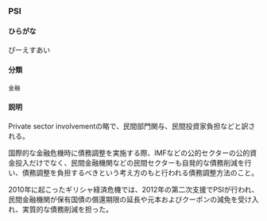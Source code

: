 <div style="display:none;">

## [あ行](securities-terms?id=あ行)
## [か行](securities-terms?id=か行)
## [さ行](securities-terms?id=さ行)
## [た行](securities-terms?id=た行)
## [な行](securities-terms?id=な行)
## [は行](securities-terms?id=は行)
## [ま行](securities-terms?id=ま行)
## [や行](securities-terms?id=や行)
## [ら行](securities-terms?id=ら行)
## [わ行](securities-terms?id=わ行)
## [英数字・記号](securities-terms?id=英数字・記号)

</div>

### PSI

#### ひらがな

ぴーえすあい

#### 分類

`金融`

#### 説明

Private sector involvementの略で、民間部門関与、民間投資家負担などと訳される。
 
国際的な金融危機時に債務調整を実施する際、IMFなどの公的セクターの公的資金投入だけでなく、民間金融機関などの民間セクターも自発的な債務削減を行い、債務調整を負担するべきという考え方のもと行われる債務調整方法のこと。
 
2010年に起こったギリシャ経済危機では、2012年の第二次支援でPSIが行われ、民間金融機関が保有国債の償還期限の延長や元本およびクーポンの減免を受け入れ、実質的な債務削減を担った。

